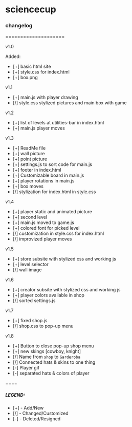 # sciencecup

### changelog
====================

v1.0

Added:

- [+] basic html site
- [+] style.css for index.html
- [+] box.png

v1.1

- [+] main.js with player drawing
- [/] style.css stylized pictures and main box with game

v1.2

- [+] list of levels at utilities-bar in index.html
- [+] main.js player moves

v1.3

- [+] ReadMe file
- [+] wall picture
- [+] point picture
- [+] settings.js to sort code for main.js
- [+] footer in index.html
- [+] Customizable board in main.js
- [+] player rotations in main.js
- [+] box moves
- [/] stylization for index.html in style.css

v1.4

- [+] player static and animated picture
- [+] second level
- [+] main.js moved to game.js
- [+] colored font for picked level
- [/] customization in style.css for index.html
- [/] improvized player moves

v1.5

- [+] store subsite with stylized css and working js
- [+] level selector
- [/] wall image

v1.6

- [+] creator subsite with stylized css and working js
- [+] player colors available in shop
- [/] sorted settings.js

v1.7

- [+] fixed shop.js
- [/] shop.css to pop-up menu

v1.8

- [+] Button to close pop-up shop menu
- [+] new skings [cowboy, knight]
- [/] Name from `shop` to `Garderoba`
- [/] Connected hats & skins to one thing
- [-] Player gif
- [-] separated hats & colors of player

====
##### LEGEND:

- [+] - Add/New
- [/] - Changed/Customized
- [-] - Deleted/Resigned